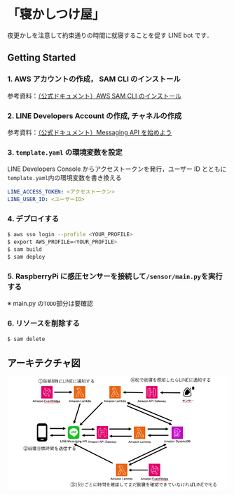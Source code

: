 # 「寝かしつけ屋」

夜更かしを注意して約束通りの時間に就寝することを促す LINE bot です．

## Getting Started

### 1. AWS アカウントの作成， SAM CLI のインストール

参考資料：[（公式ドキュメント）AWS SAM CLI のインストール](https://docs.aws.amazon.com/ja_jp/serverless-application-model/latest/developerguide/install-sam-cli.html)

### 2. LINE Developers Account の作成, チャネルの作成

参考資料：[（公式ドキュメント）Messaging API を始めよう](https://developers.line.biz/ja/docs/messaging-api/getting-started/)

### 3. `template.yaml` の環境変数を設定

LINE Developers Console からアクセストークンを発行，ユーザー ID とともに`template.yaml`内の環境変数を書き換える

```yaml
LINE_ACCESS_TOKEN: <アクセストークン>
LINE_USER_ID: <ユーザーID>
```

### 4. デプロイする

```sh
$ aws sso login --profile <YOUR_PROFILE>
$ export AWS_PROFILE=<YOUR_PROFILE>
$ sam build
$ sam deploy
```

### 5. RaspberryPi に感圧センサーを接続して`/sensor/main.py`を実行する

※ main.py の`TODO`部分は要確認

### 6. リソースを削除する

```sh
$ sam delete
```

## アーキテクチャ図

<img src="./architecture.png" />
